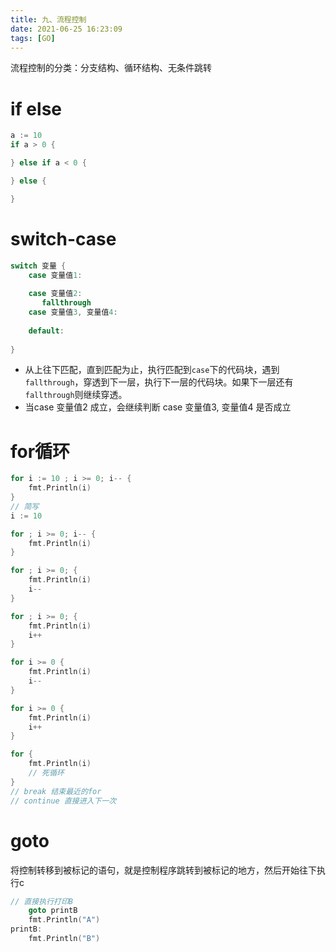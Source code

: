 ```yaml
---
title: 九、流程控制
date: 2021-06-25 16:23:09
tags: [GO]
---
```

流程控制的分类：分支结构、循环结构、无条件跳转
<!--more-->

# if else
```go
a := 10
if a > 0 {

} else if a < 0 {

} else {

}
```

# switch-case
```go
switch 变量 {
    case 变量值1:
        
    case 变量值2:
       fallthrough
    case 变量值3, 变量值4:
        
    default:
        
}
```

- 从上往下匹配，直到匹配为止，执行匹配到`case`下的代码块，遇到`fallthrough`，穿透到下一层，执行下一层的代码块。如果下一层还有`fallthrough`则继续穿透。
- 当case 变量值2 成立，会继续判断 case 变量值3, 变量值4 是否成立

# for循环
```go
for i := 10 ; i >= 0; i-- {
    fmt.Println(i)
}
// 简写
i := 10

for ; i >= 0; i-- {
    fmt.Println(i)
}

for ; i >= 0; {
    fmt.Println(i)
    i--
}

for ; i >= 0; {
    fmt.Println(i)
    i++
}

for i >= 0 {
    fmt.Println(i)
    i--
}

for i >= 0 {
    fmt.Println(i)
    i++
}

for {
    fmt.Println(i)
    // 死循环
}
// break 结束最近的for
// continue 直接进入下一次
```

# goto
将控制转移到被标记的语句，就是控制程序跳转到被标记的地方，然后开始往下执行c
```go
// 直接执行打印B
	goto printB
	fmt.Println("A")
printB:
	fmt.Println("B")
```